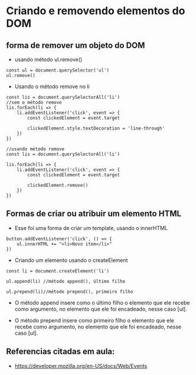# Criando e removendo elementos do DOM

## forma de remover um objeto do DOM
- usando método ul.remove()

```
const ul = document.querySelector('ul')
ul.remove()
```
- Usando o método remove no li
```
const lis = document.querySelectorAll('li')
//sem o método remove
lis.forEach(li => {
    li.addEventListener('click', event => {
        const clickedElement = event.target

        clickedElement.style.textDecoration = 'line-through'
    })
})

//usando método remove
const lis = document.querySelectorAll('li')

lis.forEach(li => {
    li.addEventListener('click', event => {
        const clickedElement = event.target

        clickedElement.remove()
    })
})
```
## Formas de criar ou atribuir um elemento HTML
- Esse foi uma forma de criar um template, usando o innerHTML
```
button.addEventListener('click', () => {
    ul.innerHTML += "<li>Novo item</li>"
})
```
- Criando um elemento usando o createElement
```
const li = document.createElement('li')

ul.append(li) //método append(), último filho

ul.prepend(li)//método prepend(), primeiro filho
```
- O método append insere como o último filho o elemento que ele recebe como argumento, no elemento que ele foi encadeado, nesse caso [ul].

- O método prepend insere como primeiro filho o elemento que ele recebe como argumento, no elemento que ele foi encadeado, nesse caso [ul].



## Referencias citadas em aula:
- https://developer.mozilla.org/en-US/docs/Web/Events